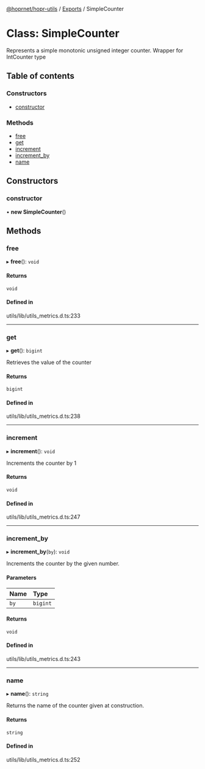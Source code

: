 [@hoprnet/hopr-utils](../README.md) / [Exports](../modules.md) / SimpleCounter

# Class: SimpleCounter

Represents a simple monotonic unsigned integer counter.
Wrapper for IntCounter type

## Table of contents

### Constructors

- [constructor](SimpleCounter.md#constructor)

### Methods

- [free](SimpleCounter.md#free)
- [get](SimpleCounter.md#get)
- [increment](SimpleCounter.md#increment)
- [increment\_by](SimpleCounter.md#increment_by)
- [name](SimpleCounter.md#name)

## Constructors

### constructor

• **new SimpleCounter**()

## Methods

### free

▸ **free**(): `void`

#### Returns

`void`

#### Defined in

utils/lib/utils_metrics.d.ts:233

___

### get

▸ **get**(): `bigint`

Retrieves the value of the counter

#### Returns

`bigint`

#### Defined in

utils/lib/utils_metrics.d.ts:238

___

### increment

▸ **increment**(): `void`

Increments the counter by 1

#### Returns

`void`

#### Defined in

utils/lib/utils_metrics.d.ts:247

___

### increment\_by

▸ **increment_by**(`by`): `void`

Increments the counter by the given number.

#### Parameters

| Name | Type |
| :------ | :------ |
| `by` | `bigint` |

#### Returns

`void`

#### Defined in

utils/lib/utils_metrics.d.ts:243

___

### name

▸ **name**(): `string`

Returns the name of the counter given at construction.

#### Returns

`string`

#### Defined in

utils/lib/utils_metrics.d.ts:252
